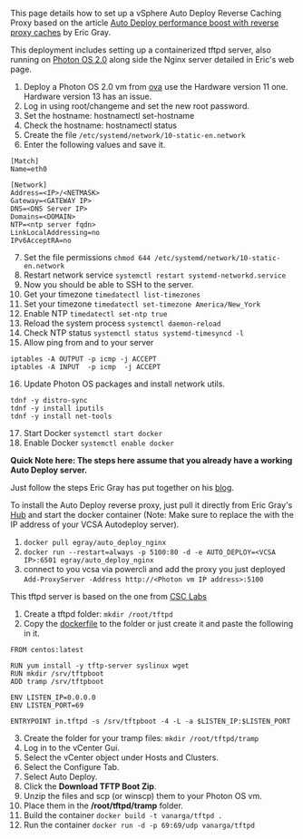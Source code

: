 This page details how to set up a vSphere Auto Deploy Reverse Caching Proxy based on the article [Auto Deploy performance boost with reverse proxy caches](https://blogs.vmware.com/vsphere/2017/01/auto-deploy-performance-boost-reverse-proxy-caches.html) by Eric Gray.

This deployment includes setting up a containerized tftpd server, also running on [Photon OS 2.0](https://vmware.github.io/photon/) along side the Nginx server detailed in Eric's web page.

1. Deploy a Photon OS 2.0 vm from [ova](https://github.com/vmware/photon/wiki/Downloading-Photon-OS) use the Hardware version 11 one. Hardware version 13 has an issue.
2. Log in using root/changeme and set the new root password.
3. Set the hostname: hostnamectl set-hostname <hostname>
4. Check the hostname: hostnamectl status
5. Create the file ```/etc/systemd/network/10-static-en.network```
6. Enter the following values and save it.

```
[Match]
Name=eth0
	
[Network]
Address=<IP>/<NETMASK>
Gateway=<GATEWAY IP>
DNS=<DNS Server IP>
Domains=<DOMAIN>
NTP=<ntp server fqdn>
LinkLocalAddressing=no
IPv6AcceptRA=no
```

7. Set the file permissions ```chmod 644 /etc/systemd/network/10-static-en.network```
8. Restart network service ```systemctl restart systemd-networkd.service```
9. Now you should be able to SSH to the server.
10. Get your timezone ```timedatectl list-timezones```
11. Set your timezone ```timedatectl set-timezone America/New_York```
12. Enable NTP ```timedatectl set-ntp true```
13. Reload the system process ```systemctl daemon-reload```
14. Check NTP status ```systemctl status systemd-timesyncd -l```
15. Allow ping from and to your server
```
iptables -A OUTPUT -p icmp -j ACCEPT
iptables -A INPUT  -p icmp  -j ACCEPT
```
16. Update Photon OS packages and install network utils.
```
tdnf -y distro-sync
tdnf -y install iputils
tdnf -y install net-tools
```
17. Start Docker ```systemctl start docker```
18. Enable Docker ```systemctl enable docker```

**Quick Note here: The steps here assume that you already have a working Auto Deploy server.**

Just follow the steps Eric Gray has put together on his [blog](https://blogs.vmware.com/vsphere/2017/01/auto-deploy-performance-boost-reverse-proxy-caches.html).

To install the Auto Deploy reverse proxy, just pull it directly from Eric Gray's [Hub](https://hub.docker.com/r/egray/auto_deploy_nginx/) and start the docker container (Note: Make sure to replace the <VCSA IP> with the IP address of your VCSA Autodeploy server).

1. ```docker pull egray/auto_deploy_nginx```
2. ```docker run --restart=always -p 5100:80 -d -e AUTO_DEPLOY=<VCSA IP>:6501 egray/auto_deploy_nginx```
3. connect to you vcsa via powercli and add the proxy you just deployed ```Add-ProxyServer -Address http://<Photon vm IP address>:5100```

This tftpd server is based on the one from [CSC Labs](https://github.com/csclabs)

1. Create a tftpd folder: ```mkdir /root/tftpd```
2. Copy the [dockerfile](https://github.com/Vanarga/vmware/blob/master/Reverse-Proxy/tftpd/dockerfile) to the folder or just create it and paste the following in it.
```
FROM centos:latest

RUN yum install -y tftp-server syslinux wget
RUN mkdir /srv/tftpboot
ADD tramp /srv/tftpboot

ENV LISTEN_IP=0.0.0.0
ENV LISTEN_PORT=69

ENTRYPOINT in.tftpd -s /srv/tftpboot -4 -L -a $LISTEN_IP:$LISTEN_PORT
```
3. Create the folder for your tramp files: ```mkdir /root/tftpd/tramp```
4. Log in to the vCenter Gui.
5. Select the vCenter object under Hosts and Clusters.
6. Select the Configure Tab.
7. Select Auto Deploy.
8. Click the **Download TFTP Boot Zip**.
9. Unzip the files and scp (or winscp) them to your Photon OS vm.
10. Place them in the **/root/tftpd/tramp** folder.
11. Build the container ```docker build -t vanarga/tftpd . ```
12. Run the container ```docker run -d -p 69:69/udp vanarga/tftpd```
